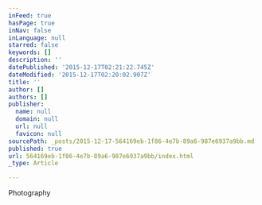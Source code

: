 ```yaml
---
inFeed: true
hasPage: true
inNav: false
inLanguage: null
starred: false
keywords: []
description: ''
datePublished: '2015-12-17T02:21:22.745Z'
dateModified: '2015-12-17T02:20:02.907Z'
title: ''
author: []
authors: []
publisher:
  name: null
  domain: null
  url: null
  favicon: null
sourcePath: _posts/2015-12-17-564169eb-1f86-4e7b-89a6-987e6937a9bb.md
published: true
url: 564169eb-1f86-4e7b-89a6-987e6937a9bb/index.html
_type: Article

---
```

Photography